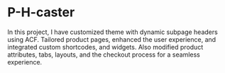 # P-H-caster
In this project, I have customized theme with dynamic subpage headers using ACF. Tailored product pages, enhanced the user experience, and integrated custom shortcodes, and widgets. Also modified product attributes, tabs, layouts, and the checkout process for a seamless experience.
